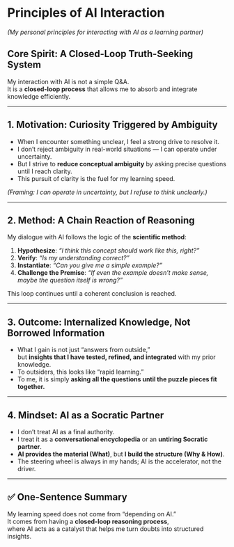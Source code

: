# Principles of AI Interaction

*(My personal principles for interacting with AI as a learning partner)*

## Core Spirit: A Closed-Loop Truth-Seeking System

My interaction with AI is not a simple Q&A.  
It is a **closed-loop process** that allows me to absorb and integrate knowledge efficiently.

---

## 1. Motivation: Curiosity Triggered by Ambiguity

- When I encounter something unclear, I feel a strong drive to resolve it.  
- I don’t reject ambiguity in real-world situations — I can operate under uncertainty.  
- But I strive to **reduce conceptual ambiguity** by asking precise questions until I reach clarity.  
- This pursuit of clarity is the fuel for my learning speed.  

*(Framing: I can operate in uncertainty, but I refuse to think unclearly.)*

---

## 2. Method: A Chain Reaction of Reasoning

My dialogue with AI follows the logic of the **scientific method**:

1. **Hypothesize**: *“I think this concept should work like this, right?”*  
2. **Verify**: *“Is my understanding correct?”*  
3. **Instantiate**: *“Can you give me a simple example?”*  
4. **Challenge the Premise**: *“If even the example doesn’t make sense, maybe the question itself is wrong?”*

This loop continues until a coherent conclusion is reached.  

---

## 3. Outcome: Internalized Knowledge, Not Borrowed Information

- What I gain is not just “answers from outside,”  
  but **insights that I have tested, refined, and integrated** with my prior knowledge.  
- To outsiders, this looks like “rapid learning.”  
- To me, it is simply **asking all the questions until the puzzle pieces fit together.**

---

## 4. Mindset: AI as a Socratic Partner

- I don’t treat AI as a final authority.  
- I treat it as a **conversational encyclopedia** or an **untiring Socratic partner**.  
- **AI provides the material (What)**, but **I build the structure (Why & How)**.  
- The steering wheel is always in my hands; AI is the accelerator, not the driver.  

---

## ✅ One-Sentence Summary

My learning speed does not come from “depending on AI.”  
It comes from having a **closed-loop reasoning process**,  
where AI acts as a catalyst that helps me turn doubts into structured insights.  
